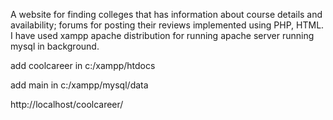 A website for finding colleges that has information about course details and availability; forums for posting their reviews implemented using PHP, HTML.
I have used xampp apache distribution for running apache server running mysql in background.

add coolcareer in c:/xampp/htdocs

add main in c:/xampp/mysql/data

http://localhost/coolcareer/
